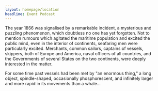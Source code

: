 ```yaml
---
layout: homepage/location
headline: Event Podcast
---
```


The year 1866 was signalised by a remarkable incident, a mysterious and puzzling phenomenon, which doubtless no one has yet forgotten. Not to mention rumours
which agitated the maritime population and excited the public mind, even in the interior of continents, seafaring men were particularly excited. Merchants,
common sailors, captains of vessels, skippers, both of Europe and America, naval officers of all countries, and the Governments of several States on the two
continents, were deeply interested in the matter.

For some time past vessels had been met by "an enormous thing," a long object, spindle-shaped, occasionally phosphorescent, and infinitely larger and more rapid
in its movements than a whale...
